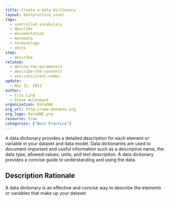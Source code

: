 ```yaml
---
title: Create a data dictionary
layout: bestpractice_cover
tags:
  - controlled vocabulary
  - describe
  - documentation
  - metadata
  - terminology
  - units
step:
  - describe
related:
  - define-the-parameters
  - describe-the-contents
  - use-consistent-codes
update:
  - May 11, 2011
author:
  - Eric Lind
  - Steve Aulenback
organization: DataONE
org_url: http://www.dataone.org
org_logo: DataONE.png
resource: true
categories: ["Best Practice"]
---
```




A data dictionary provides a detailed description for each element or variable in your dataset and data model. Data dictionaries are used to document important and useful information such as a descriptive name, the data type, allowed values, units, and text description. A data dictionary provides a concise guide to understanding and using the data.

## Description Rationale

A data dictionary is an effective and concise way to describe the elements or variables that make up your dataset.

